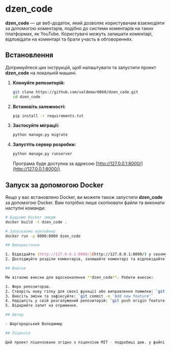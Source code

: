 # dzen_code

**dzen_code** — це веб-додаток, який дозволяє користувачам взаємодіяти за допомогою коментарів, подібно до системи коментарів на таких платформах, як YouTube. Користувачі можуть залишати коментарі, відповідати на коментарі та брати участь в обговореннях.

## Встановлення

Дотримуйтеся цих інструкцій, щоб налаштувати та запустити проект **dzen_code** на локальній машині.

1. **Клонуйте репозиторій:**
    ```bash
    git clone https://github.com/valdemar0860/dzen_code.git
    cd dzen_code
    ```

2. **Встановіть залежності:**
    ```bash
    pip install -r requirements.txt
    ```

3. **Застосуйте міграції:**
    ```bash
    python manage.py migrate
    ```

4. **Запустіть сервер розробки:**
    ```bash
    python manage.py runserver
    ```

    Програма буде доступна за адресою [http://127.0.0.1:8000/](http://127.0.0.1:8000/).

## Запуск за допомогою Docker

Якщо у вас встановлено Docker, ви можете також запустити **dzen_code** за допомогою Docker. Вам потрібно лише скопіювати файли та виконати наступні команди:

```bash
# Будуємо Docker імедж
docker build -t dzen_code .

# Запускаємо контейнер
docker run -p 8000:8000 dzen_code

## Використання

1. Відвідайте [http://127.0.0.1:8000/](http://127.0.0.1:8000/) у своєму веб-переглядачі.
2. Досліджуйте розділи коментарів, залишайте коментарі та відповідайте на наявні коментарі.

## Внесок

Ми вітаємо внески для вдосконалення **dzen_code**. Робити внесок:

1. Форк репозиторію.
2. Створіть нову гілку для своєї функції або виправлення помилки: `git checkout -b feature-name`
3. Внесіть зміни та зафіксуйте: `git commit -m 'Add new feature'`
4. Надішліть у свій розгалужений репозиторій: `git push origin feature-name`
5. Відкрийте запит на отримання.

## Автор

- Шаргородський Володимир

## Ліцензія

Цей проект ліцензовано згідно з ліцензією MIT - подробиці див. у файлі **LICENSE**. (буде трохи пізніше)
